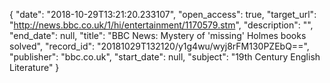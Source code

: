 {
  "date": "2018-10-29T13:21:20.233107", 
  "open_access": true, 
  "target_url": "http://news.bbc.co.uk/1/hi/entertainment/1170579.stm", 
  "description": "", 
  "end_date": null, 
  "title": "BBC News: Mystery of 'missing' Holmes books solved", 
  "record_id": "20181029T132120/y1g4wu/wyj8rFM130PZEbQ==", 
  "publisher": "bbc.co.uk", 
  "start_date": null, 
  "subject": "19th Century English Literature"
}

